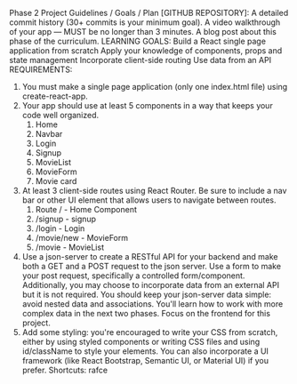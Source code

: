 Phase 2 Project Guidelines / Goals / Plan
[GITHUB REPOSITORY]: A detailed commit history (30+ commits is your minimum goal).
A video walkthrough of your app — MUST be no longer than 3 minutes. 
A blog post about this phase of the curriculum. 
LEARNING GOALS:
Build a React single page application from scratch
Apply your knowledge of components, props and state management
Incorporate client-side routing
Use data from an API
REQUIREMENTS:
1. You must make a single page application (only one index.html file) using create-react-app.
2. Your app should use at least 5 components in a way that keeps your code well organized.
    1. Home
    2. Navbar
    3. Login
    4. Signup
    5. MovieList
    6. MovieForm
    7. Movie card
3.  At least 3 client-side routes using React Router. Be sure to include a nav bar or other UI element that allows users to navigate between routes.
    1.  Route / - Home Component
    2. /signup - signup
    3. /login - Login
    4. /movie/new - MovieForm
    5. /movie - MovieList
4. Use a json-server to create a RESTful API for your backend and make both a GET and a POST request to the json server. Use a form to make your post request, specifically a controlled form/component. Additionally, you may choose to incorporate data from an external API but it is not required.
You should keep your json-server data simple: avoid nested data and associations. You'll learn how to work with more complex data in the next two phases. Focus on the frontend for this project.
5. Add some styling: you're encouraged to write your CSS from scratch, either by using styled components or writing CSS files and using id/className to style your elements. You can also incorporate a UI framework (like React Bootstrap, Semantic UI, or Material UI) if you prefer.
Shortcuts:
rafce